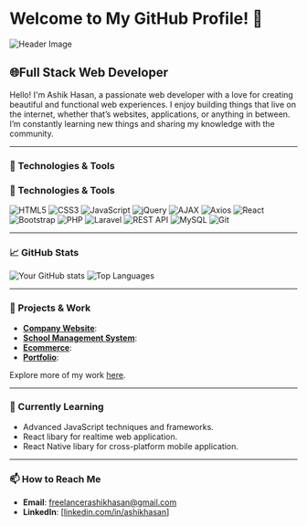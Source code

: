# Welcome to My GitHub Profile! 👋

![Header Image](https://avatars.githubusercontent.com/u/127730760?v=4) <!-- Replace with a header image -->


## 🌐Full Stack Web Developer

Hello! I'm Ashik Hasan, a passionate web developer with a love for creating beautiful and functional web experiences. I enjoy building things that live on the internet, whether that’s websites, applications, or anything in between. I’m constantly learning new things and sharing my knowledge with the community.

---

### 🔧 Technologies & Tools

### 🔧 Technologies & Tools

![HTML5](https://img.shields.io/badge/-HTML5-E34F26?logo=html5&logoColor=fff)
![CSS3](https://img.shields.io/badge/-CSS3-1572B6?logo=css3&logoColor=fff)
![JavaScript](https://img.shields.io/badge/-JavaScript-F7DF1E?logo=javascript&logoColor=000)
![jQuery](https://img.shields.io/badge/-jQuery-0769AD?logo=jquery&logoColor=fff)
![AJAX](https://img.shields.io/badge/-AJAX-2F4F4F?logo=ajax&logoColor=fff)
![Axios](https://img.shields.io/badge/-Axios-5A29E4?logo=axios&logoColor=fff)
![React](https://img.shields.io/badge/-React-61DAFB?logo=react&logoColor=000)
![Bootstrap](https://img.shields.io/badge/-Bootstrap-7952B3?logo=bootstrap&logoColor=fff)
![PHP](https://img.shields.io/badge/-PHP-777BB4?logo=php&logoColor=fff)
![Laravel](https://img.shields.io/badge/-Laravel-FF2D20?logo=laravel&logoColor=fff)
![REST API](https://img.shields.io/badge/-REST%20API-02569B?logo=api&logoColor=fff)
![MySQL](https://img.shields.io/badge/-MySQL-4479A1?logo=mysql&logoColor=fff)
![Git](https://img.shields.io/badge/-Git-F05032?logo=git&logoColor=fff)

---

### 📈 GitHub Stats

![Your GitHub stats](https://github-readme-stats.vercel.app/api?username=freelancerashikhasan&show_icons=true&theme=radical) <!-- Replace 'yourusername' with your GitHub username -->
![Top Languages](https://github-readme-stats.vercel.app/api/top-langs/?username=freelancerashikhasan&layout=compact&theme=radical) <!-- Replace 'yourusername' with your GitHub username -->

---

### 💼 Projects & Work

- **[Company Website](https://github.com/freelancerashikhasan/zuktoborno)**:
- **[School Management System](https://github.com/freelancerashikhasan/coaching-managerment)**:
- **[Ecommerce](https://github.com/freelancerashikhasan/ecommerce01)**: 
- **[Portfolio](https://github.com/freelancerashikhasan/portfolio)**: 

Explore more of my work [here](https://github.com/freelancerashikhasan?tab=repositories).

---

### 🌱 Currently Learning

- Advanced JavaScript techniques and frameworks.
- React libary for realtime web application.
- React Native libary for cross-platform mobile application.

---

### 📫 How to Reach Me

- **Email**: [freelancerashikhasan@gmail.com](mailto:freelancerashikhasan@gmail.com)
- **LinkedIn**: [[linkedin.com/in/ashikhasan](https://www.linkedin.com/in/ashik-hasan-280489263/)]
